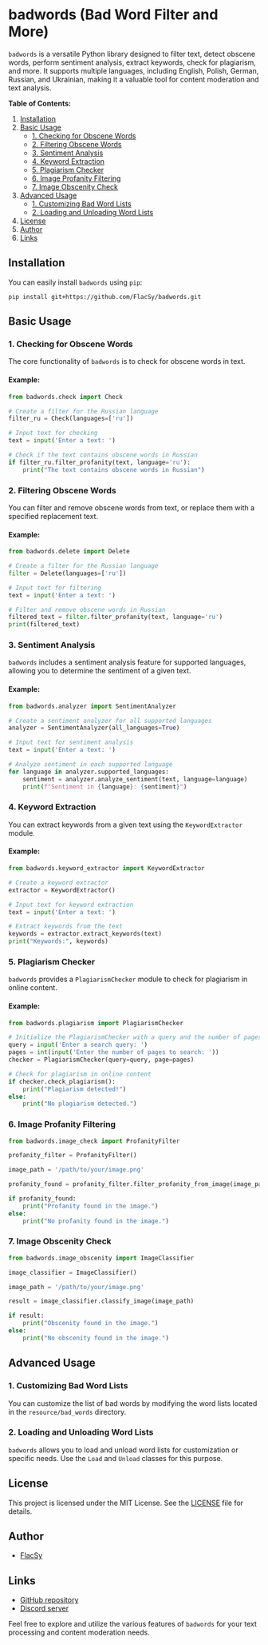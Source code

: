 # badwords (Bad Word Filter and More)

`badwords` is a versatile Python library designed to filter text, detect obscene words, perform sentiment analysis, extract keywords, check for plagiarism, and more. It supports multiple languages, including English, Polish, German, Russian, and Ukrainian, making it a valuable tool for content moderation and text analysis.

**Table of Contents:**

1. [Installation](#installation)
2. [Basic Usage](#basic-usage)
   - [1. Checking for Obscene Words](#1-checking-for-obscene-words)
   - [2. Filtering Obscene Words](#2-filtering-obscene-words)
   - [3. Sentiment Analysis](#3-sentiment-analysis)
   - [4. Keyword Extraction](#4-keyword-extraction)
   - [5. Plagiarism Checker](#5-plagiarism-checker)
   - [6. Image Profanity Filtering](#6-image-profanity-filtering)  
   - [7. Image Obscenity Check](#7-image-obscenity-check)
3. [Advanced Usage](#advanced-usage)
   - [1. Customizing Bad Word Lists](#1-customizing-bad-word-lists)
   - [2. Loading and Unloading Word Lists](#2-loading-and-unloading-word-lists)
4. [License](#license)
5. [Author](#author)
6. [Links](#links)

## Installation

You can easily install `badwords` using `pip`:

```shell
pip install git+https://github.com/FlacSy/badwords.git
```

## Basic Usage

### 1. Checking for Obscene Words

The core functionality of `badwords` is to check for obscene words in text.

#### Example:

```python
from badwords.check import Check

# Create a filter for the Russian language
filter_ru = Check(languages=['ru'])

# Input text for checking
text = input('Enter a text: ')

# Check if the text contains obscene words in Russian
if filter_ru.filter_profanity(text, language='ru'):
    print("The text contains obscene words in Russian")
```

### 2. Filtering Obscene Words

You can filter and remove obscene words from text, or replace them with a specified replacement text.

#### Example:

```python
from badwords.delete import Delete

# Create a filter for the Russian language
filter = Delete(languages=['ru'])

# Input text for filtering
text = input('Enter a text: ')

# Filter and remove obscene words in Russian
filtered_text = filter.filter_profanity(text, language='ru')
print(filtered_text)
```

### 3. Sentiment Analysis

`badwords` includes a sentiment analysis feature for supported languages, allowing you to determine the sentiment of a given text.

#### Example:

```python
from badwords.analyzer import SentimentAnalyzer

# Create a sentiment analyzer for all supported languages
analyzer = SentimentAnalyzer(all_languages=True)

# Input text for sentiment analysis
text = input('Enter a text: ')

# Analyze sentiment in each supported language
for language in analyzer.supported_languages:
    sentiment = analyzer.analyze_sentiment(text, language=language)
    print(f"Sentiment in {language}: {sentiment}")
```

### 4. Keyword Extraction

You can extract keywords from a given text using the `KeywordExtractor` module.

#### Example:

```python
from badwords.keyword_extractor import KeywordExtractor

# Create a keyword extractor
extractor = KeywordExtractor()

# Input text for keyword extraction
text = input('Enter a text: ')

# Extract keywords from the text
keywords = extractor.extract_keywords(text)
print("Keywords:", keywords)
```

### 5. Plagiarism Checker

`badwords` provides a `PlagiarismChecker` module to check for plagiarism in online content.

#### Example:

```python
from badwords.plagiarism import PlagiarismChecker

# Initialize the PlagiarismChecker with a query and the number of pages to search
query = input('Enter a search query: ')
pages = int(input('Enter the number of pages to search: '))
checker = PlagiarismChecker(query=query, page=pages)

# Check for plagiarism in online content
if checker.check_plagiarism():
    print("Plagiarism detected!")
else:
    print("No plagiarism detected.")
```

### 6. Image Profanity Filtering  

```python
from badwords.image_check import ProfanityFilter 

profanity_filter = ProfanityFilter()

image_path = '/path/to/your/image.png'

profanity_found = profanity_filter.filter_profanity_from_image(image_path, language='en')

if profanity_found:
    print("Profanity found in the image.")
else:
    print("No profanity found in the image.")
```
### 7. Image Obscenity Check 
```python
from badwords.image_obscenity import ImageClassifier 

image_classifier = ImageClassifier()

image_path = '/path/to/your/image.png'

result = image_classifier.classify_image(image_path)

if result:
    print("Obscenity found in the image.")
else:
    print("No obscenity found in the image.")
```
## Advanced Usage

### 1. Customizing Bad Word Lists

You can customize the list of bad words by modifying the word lists located in the `resource/bad_words` directory.

### 2. Loading and Unloading Word Lists

`badwords` allows you to load and unload word lists for customization or specific needs. Use the `Load` and `Unload` classes for this purpose.

## License

This project is licensed under the MIT License. See the [LICENSE](LICENSE) file for details.

## Author

- [FlacSy](https://github.com/FlacSy)

## Links

- [GitHub repository](https://github.com/FlacSy/badwords)
- [Discord server](https://discord.gg/c4yNwz3uqZ)

Feel free to explore and utilize the various features of `badwords` for your text processing and content moderation needs.
